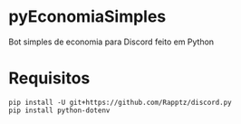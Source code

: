 # pyEconomiaSimples
Bot simples de economia para Discord feito em Python

# Requisitos
```
pip install -U git+https://github.com/Rapptz/discord.py
pip install python-dotenv
```
